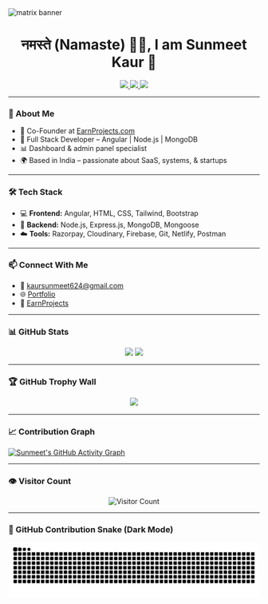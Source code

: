<!-- Banner GIF -->
<img src="https://i.gifer.com/SUV4.gif" width="100%" height="50%" alt="matrix banner"/>

<h1 align="center">नमस्ते (Namaste) 🙏🏻, I am Sunmeet Kaur 👋</h1>

<p align="center">
  <a href="mailto:kaursunmeet624@gmail.com">
    <img src="https://img.shields.io/badge/Email-red?style=for-the-badge&logo=gmail&logoColor=white" />
  </a>
  <a href="https://www.earnprojects.com">
    <img src="https://img.shields.io/badge/Business-EarnProjects-purple?style=for-the-badge" />
  </a>
  <a href="https://sunmeet-sunns-portfolio.netlify.app/">
    <img src="https://img.shields.io/badge/Portfolio-SunnsPortfolio-green?style=for-the-badge" />
  </a>
</p>

---

### 💼 About Me

- 🚀 Co-Founder at [EarnProjects.com](https://www.earnprojects.com)  
- 🧠 Full Stack Developer – Angular | Node.js | MongoDB  
- 📊 Dashboard & admin panel specialist  
- 🌍 Based in India – passionate about SaaS, systems, & startups  

---

### 🛠️ Tech Stack

- 💻 **Frontend:** Angular, HTML, CSS, Tailwind, Bootstrap  
- 🔧 **Backend:** Node.js, Express.js, MongoDB, Mongoose  
- ☁️ **Tools:** Razorpay, Cloudinary, Firebase, Git, Netlify, Postman  

---

### 📫 Connect With Me

- 📧 [kaursunmeet624@gmail.com](mailto:kaursunmeet624@gmail.com)  
- 🌐 [Portfolio](https://sunmeet-sunns-portfolio.netlify.app/)  
- 💼 [EarnProjects](https://www.earnprojects.com)  

---

### 📊 GitHub Stats

<p align="center">
  <img src="https://github-readme-stats.vercel.app/api?username=SunmeetSunns&show_icons=true&theme=react" />
  <img src="https://github-readme-stats.vercel.app/api/top-langs/?username=SunmeetSunns&layout=compact&theme=react" />
</p>

---

### 🏆 GitHub Trophy Wall

<p align="center">
  <img src="https://github-profile-trophy.vercel.app/?username=SunmeetSunns&theme=algolia&no-frame=true&margin-w=15" />
</p>

---

### 📈 Contribution Graph

[![Sunmeet's GitHub Activity Graph](https://github-readme-activity-graph.vercel.app/graph?username=SunmeetSunns&theme=react-dark)](https://github.com/SunmeetSunns)

---

### 👁 Visitor Count

<p align="center">
  <img src="https://komarev.com/ghpvc/?username=SunmeetSunns&label=Visitors&color=0e75b6&style=flat" alt="Visitor Count" />
</p>

---

### 🐍 GitHub Contribution Snake (Dark Mode)

<p align="center">
  <img src="https://github.com/SunmeetSunns/SunmeetSunns/blob/output/github-contribution-grid-snake-dark.svg?palette=github-dark" alt="GitHub Snake dark" />
</p>
